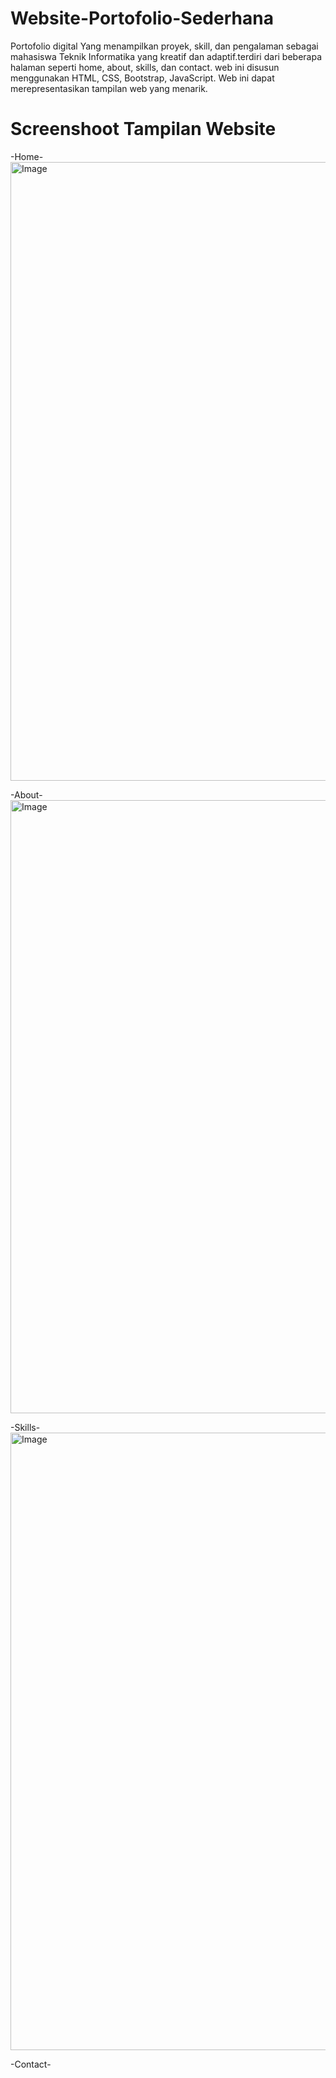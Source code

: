# Website-Portofolio-Sederhana
Portofolio digital Yang menampilkan proyek, skill, dan pengalaman sebagai mahasiswa Teknik Informatika yang kreatif dan adaptif.terdiri dari beberapa halaman seperti home, about, skills, dan contact. web ini disusun menggunakan HTML, CSS, Bootstrap, JavaScript. Web ini dapat merepresentasikan tampilan web yang menarik.

# Screenshoot Tampilan Website
-Home-
<img width="1893" height="990" alt="Image" src="https://github.com/user-attachments/assets/b3085ea7-f51e-449d-a57d-8f535c53ae9e" />

-About-
<img width="1916" height="981" alt="Image" src="https://github.com/user-attachments/assets/b0b6c403-3cc4-4094-8a55-6818e0e59b4b" />

-Skills-
<img width="1919" height="988" alt="Image" src="https://github.com/user-attachments/assets/5157a4ab-8848-45b4-8a79-d73ee6d92f16" />

-Contact-
